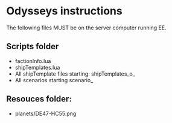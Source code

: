 # Odysseys instructions

The following files MUST be on the server computer running EE.

## Scripts folder
- factionInfo.lua
- shipTemplates.lua
- All shipTemplate files starting: shipTemplates_o_
- All scenarios starting scenario_

## Resouces folder:
- planets/DE47-HC55.png

